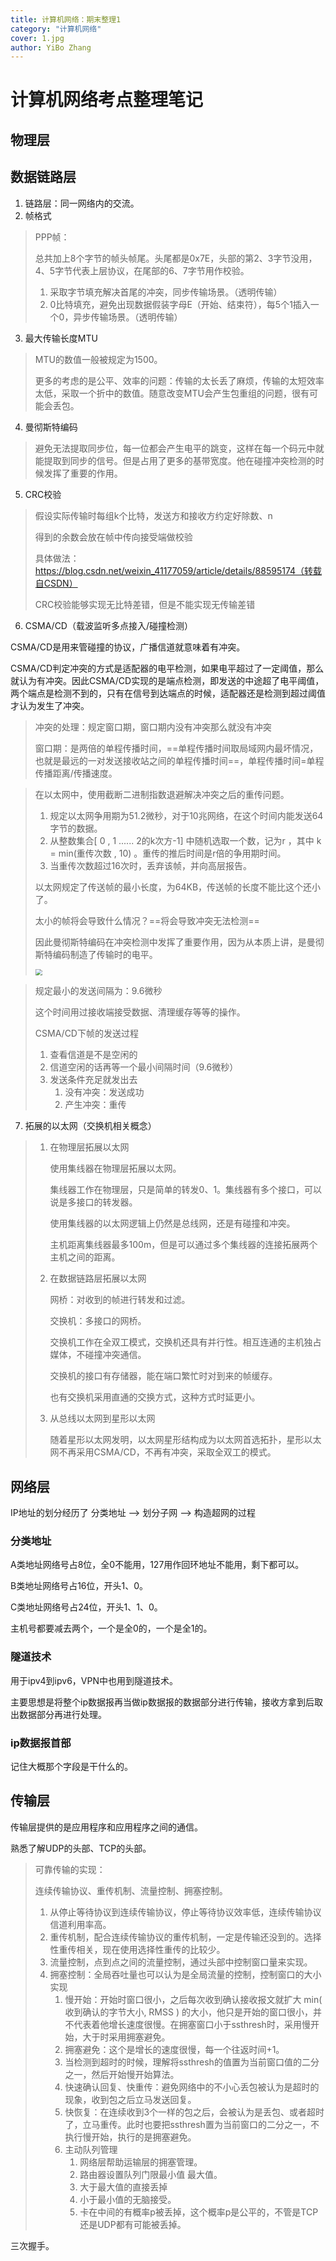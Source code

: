 ```yaml
---
title: 计算机网络：期末整理1
category: "计算机网络"
cover: 1.jpg
author: YiBo Zhang
---
```

#  计算机网络考点整理笔记



##  物理层





##  数据链路层

1. 链路层：同一网络内的交流。
2. 帧格式

> PPP帧：
>
> 总共加上8个字节的帧头帧尾。头尾都是0x7E，头部的第2、3字节没用，4、5字节代表上层协议，在尾部的6、7字节用作校验。
>
> 1. 采取字节填充解决首尾的冲突，同步传输场景。（透明传输）
> 2. 0比特填充，避免出现数据假装字母E（开始、结束符），每5个1插入一个0，异步传输场景。（透明传输）

3. 最大传输长度MTU

> MTU的数值一般被规定为1500。
>
> 更多的考虑的是公平、效率的问题：传输的太长丢了麻烦，传输的太短效率太低，采取一个折中的数值。随意改变MTU会产生包重组的问题，很有可能会丢包。

4. 曼彻斯特编码

> 避免无法提取同步位，每一位都会产生电平的跳变，这样在每一个码元中就能提取到同步的信号。但是占用了更多的基带宽度。他在碰撞冲突检测的时候发挥了重要的作用。

5. CRC校验

> 假设实际传输时每组k个比特，发送方和接收方约定好除数、n
>
> 得到的余数会放在帧中传向接受端做校验
>
> 具体做法：https://blog.csdn.net/weixin_41177059/article/details/88595174（转载自CSDN）
>
> CRC校验能够实现无比特差错，但是不能实现无传输差错

6. CSMA/CD（载波监听多点接入/碰撞检测）

CSMA/CD是用来管碰撞的协议，广播信道就意味着有冲突。

CSMA/CD判定冲突的方式是适配器的电平检测，如果电平超过了一定阈值，那么就认为有冲突。因此CSMA/CD实现的是端点检测，即发送的中途超了电平阈值，两个端点是检测不到的，只有在信号到达端点的时候，适配器还是检测到超过阈值才认为发生了冲突。

> 冲突的处理：规定窗口期，窗口期内没有冲突那么就没有冲突
>
> 窗口期：是两倍的单程传播时间，==单程传播时间取局域网内最坏情况，也就是最远的一对发送接收站之间的单程传播时间==，单程传播时间=单程传播距离/传播速度。

> 在以太网中，使用截断二进制指数退避解决冲突之后的重传问题。
>
> 1. 规定以太网争用期为51.2微秒，对于10兆网络，在这个时间内能发送64字节的数据。
> 2. 从整数集合[ 0 , 1 ...... 2的k次方-1] 中随机选取一个数，记为r ，其中 k = min(重传次数 , 10) 。重传的推后时间是r倍的争用期时间。
> 3. 当重传次数超过16次时，丢弃该帧，并向高层报告。
>
>
>
> 以太网规定了传送帧的最小长度，为64KB，传送帧的长度不能比这个还小了。
>
> 太小的帧将会导致什么情况？==将会导致冲突无法检测==
>
> 因此曼彻斯特编码在冲突检测中发挥了重要作用，因为从本质上讲，是曼彻斯特编码制造了传输时的电平。
>
> <img src="/Users/zhangyibo/大三上/计算机网络/xmindimg/minframe.jpg" style="zoom:67%;" />
>
>

>
>
> 规定最小的发送间隔为：9.6微秒
>
> 这个时间用过接收端接受数据、清理缓存等等的操作。
>
>
>
> CSMA/CD下帧的发送过程
>
> 1. 查看信道是不是空闲的
> 2. 信道空闲的话再等一个最小间隔时间（9.6微秒）
> 3. 发送条件充足就发出去
>    1. 没有冲突：发送成功
>    2. 产生冲突：重传

7. 拓展的以太网（交换机相关概念）

> 1. 在物理层拓展以太网
>
>    使用集线器在物理层拓展以太网。
>
>    集线器工作在物理层，只是简单的转发0、1。集线器有多个接口，可以说是多接口的转发器。
>
>    使用集线器的以太网逻辑上仍然是总线网，还是有碰撞和冲突。
>
>    主机距离集线器最多100m，但是可以通过多个集线器的连接拓展两个主机之间的距离。
>
> 2. 在数据链路层拓展以太网
>
>    网桥：对收到的帧进行转发和过滤。
>
>    交换机：多接口的网桥。
>
>    交换机工作在全双工模式，交换机还具有并行性。相互连通的主机独占媒体，不碰撞冲突通信。
>
>    交换机的接口有存储器，能在端口繁忙时对到来的帧缓存。
>
>    也有交换机采用直通的交换方式，这种方式时延更小。
>
> 3. 从总线以太网到星形以太网
>
>    随着星形以太网发明，以太网星形结构成为以太网首选拓扑，星形以太网不再采用CSMA/CD，不再有冲突，采取全双工的模式。



##  网络层

IP地址的划分经历了 分类地址 -->  划分子网 --> 构造超网的过程

###  分类地址

A类地址网络号占8位，全0不能用，127用作回环地址不能用，剩下都可以。

B类地址网络号占16位，开头1、0。

C类地址网络号占24位，开头1、1、0。

主机号都要减去两个，一个是全0的，一个是全1的。



###  隧道技术

用于ipv4到ipv6，VPN中也用到隧道技术。

主要思想是将整个ip数据报再当做ip数据报的数据部分进行传输，接收方拿到后取出数据部分再进行处理。



###  ip数据报首部

记住大概那个字段是干什么的。



##  传输层

传输层提供的是应用程序和应用程序之间的通信。

熟悉了解UDP的头部、TCP的头部。

> 可靠传输的实现：
>
> 连续传输协议、重传机制、流量控制、拥塞控制。
>
> 1. 从停止等待协议到连续传输协议，停止等待协议效率低，连续传输协议信道利用率高。
> 2. 重传机制，配合连续传输协议的重传机制，一定是传输还没到的。选择性重传相关，现在使用选择性重传的比较少。
> 3. 流量控制，点到点之间的流量控制，通过头部中控制窗口量来实现。
> 4. 拥塞控制：全局吞吐量也可以认为是全局流量的控制，控制窗口的大小实现
>    1. 慢开始：开始时窗口很小，之后每次收到确认接收报文就扩大 min( 收到确认的字节大小, RMSS ) 的大小，他只是开始的窗口很小，并不代表着他增长速度很慢。在拥塞窗口小于ssthresh时，采用慢开始，大于时采用拥塞避免。
>    2. 拥塞避免：这个是增长的速度很慢，每一个往返时间+1。
>    3. 当检测到超时的时候，理解将ssthresh的值置为当前窗口值的二分之一，然后开始慢开始算法。
>    4. 快速确认回复、快重传：避免网络中的不小心丢包被认为是超时的现象，收到包之后立马发送回复。
>    5. 快恢复：在连续收到3个一样的包之后，会被认为是丢包、或者超时了，立马重传。此时也要把ssthresh置为当前窗口的二分之一，不执行慢开始，执行的是拥塞避免。
>    6. 主动队列管理
>       1. 网络层帮助运输层的拥塞管理。
>       2. 路由器设置队列门限最小值 最大值。
>       3. 大于最大值的直接丢掉
>       4. 小于最小值的无脑接受。
>       5. 卡在中间的有概率p被丢掉，这个概率p是公平的，不管是TCP还是UDP都有可能被丢掉。

三次握手。

